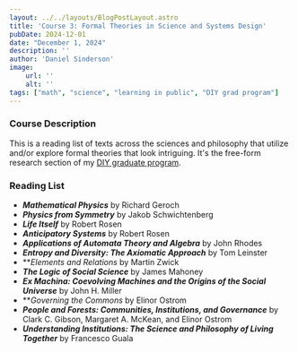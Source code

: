 ```yaml
---
layout: ../../layouts/BlogPostLayout.astro
title: 'Course 3: Formal Theories in Science and Systems Design'
pubDate: 2024-12-01
date: "December 1, 2024"
description: ''
author: 'Daniel Sinderson'
image:
    url: ''
    alt: ''
tags: ["math", "science", "learning in public", "DIY grad program"]
---
```

### Course Description
This is a reading list of texts across the sciences and philosophy that utilize and/or explore formal theories that look intriguing.
It's the free-form research section of my [DIY graduate program](/posts/DIYphd-1).

### Reading List
- ***Mathematical Physics*** by Richard Geroch
- ***Physics from Symmetry*** by Jakob Schwichtenberg
- ***Life Itself*** by Robert Rosen
- ***Anticipatory Systems*** by Robert Rosen
- ***Applications of Automata Theory and Algebra*** by John Rhodes
- ***Entropy and Diversity: The Axiomatic Approach*** by Tom Leinster
- ***Elements and Relations* by Martin Zwick
- ***The Logic of Social Science*** by James Mahoney
- ***Ex Machina: Coevolving Machines and the Origins of the Social Universe*** by John H. Miller
- ***Governing the Commons* by Elinor Ostrom
- ***People and Forests: Communities, Institutions, and Governance*** by Clark C. Gibson, Margaret A. McKean, and Elinor Ostrom
- ***Understanding Institutions: The Science and Philosophy of Living Together*** by Francesco Guala